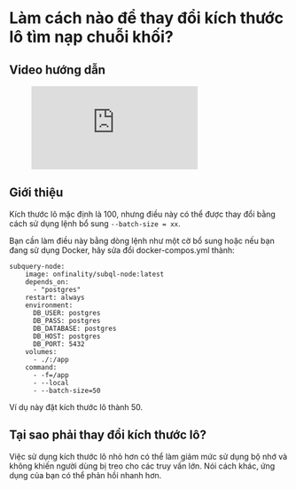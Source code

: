 # Làm cách nào để thay đổi kích thước lô tìm nạp chuỗi khối?

## Video hướng dẫn

<figure class="video_container">
  <iframe src="https://www.youtube.com/embed/LO_Gea_IN_s" frameborder="0" allowfullscreen="true"></iframe>
</figure>

## Giới thiệu

Kích thước lô mặc định là 100, nhưng điều này có thể được thay đổi bằng cách sử dụng lệnh bổ sung `--batch-size = xx`.

Bạn cần làm điều này bằng dòng lệnh như một cờ bổ sung hoặc nếu bạn đang sử dụng Docker, hãy sửa đổi docker-compos.yml thành:

```shell
subquery-node:
    image: onfinality/subql-node:latest
    depends_on:
      - "postgres"
    restart: always
    environment:
      DB_USER: postgres
      DB_PASS: postgres
      DB_DATABASE: postgres
      DB_HOST: postgres
      DB_PORT: 5432
    volumes:
      - ./:/app
    command:
      - -f=/app
      - --local
      - --batch-size=50

```

Ví dụ này đặt kích thước lô thành 50.

## Tại sao phải thay đổi kích thước lô?

Việc sử dụng kích thước lô nhỏ hơn có thể làm giảm mức sử dụng bộ nhớ và không khiến người dùng bị treo cho các truy vấn lớn. Nói cách khác, ứng dụng của bạn có thể phản hồi nhanh hơn. 